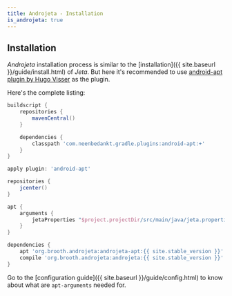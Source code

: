 ```yaml
---
title: Androjeta - Installation
is_androjeta: true
---
```


<div class="page-header">
    <h2>Installation</h2>
</div>


*Androjeta* installation process is similar to the [installation]({{ site.baseurl }}/guide/install.html) of *Jeta*. But here it's recommended to use [android-apt plugin by Hugo Visser](https://bitbucket.org/hvisser/android-apt) as the plugin.

Here's the complete listing:

```groovy
buildscript {
    repositories {
        mavenCentral()
    }

    dependencies {
        classpath 'com.neenbedankt.gradle.plugins:android-apt:+'
    }
}

apply plugin: 'android-apt'

repositories {
    jcenter()
}

apt {
    arguments {
        jetaProperties "$project.projectDir/src/main/java/jeta.properties"
    }
}

dependencies {
    apt 'org.brooth.androjeta:androjeta-apt:{{ site.stable_version }}'
    compile 'org.brooth.androjeta:androjeta:{{ site.stable_version }}'
}
```

Go to the [configuration guide]({{ site.baseurl }}/guide/config.html) to know about what are `apt-arguments` needed for.


